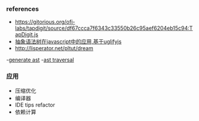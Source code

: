 



### references



 - https://gitorious.org/ofi-labs/tapdigit/source/df67ccca7f6343c33550b26c95aef6204eb15c94:TapDigit.js
 - [抽象语法树在javascript中的应用,基于uglifyjs](http://tech.meituan.com/abstract-syntax-tree.html)
 - http://lisperator.net/pltut/dream


 -[generate ast](http://esprima.org/demo/parse.html)
 -[ast traversal](https://github.com/estools/estraverse)



### 应用

 - 压缩优化
 - 编译器
 - IDE tips refactor
 - 依赖计算